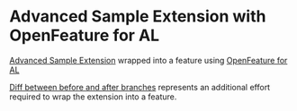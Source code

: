 
# Advanced Sample Extension with OpenFeature for AL
[Advanced Sample Extension](https://learn.microsoft.com/en-us/dynamics365/business-central/dev-itpro/developer/devenv-extension-advanced-example) wrapped into a feature using [OpenFeature for AL](https://github.com/thetanz/OpenFeature-al)

[Diff between before and after branches](https://github.com/vody/CustomerRewardsFFExample/compare/before...after?diff=split) represents an additional effort required to wrap the extension into a feature.